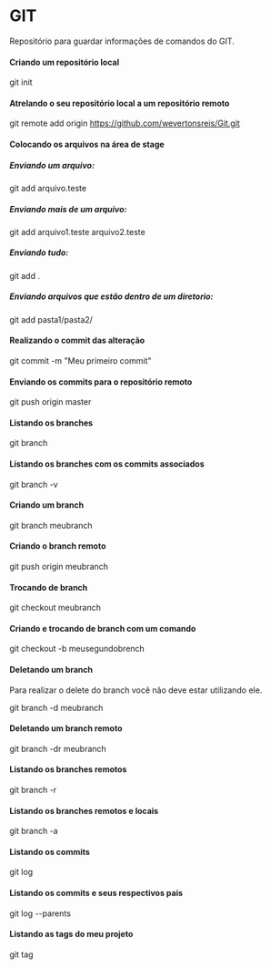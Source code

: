 # GIT
Repositório para guardar informações de comandos do GIT.

#### Criando um repositório local

git init

#### Atrelando o seu repositório local a um repositório remoto

git remote add origin https://github.com/wevertonsreis/Git.git

#### Colocando os arquivos na área de stage

##### Enviando um arquivo:
git add arquivo.teste

##### Enviando mais de um arquivo:
git add arquivo1.teste arquivo2.teste

##### Enviando tudo:
git add .

##### Enviando arquivos que estão dentro de um diretorio:
git add pasta1/pasta2/

#### Realizando o commit das alteração

git commit -m "Meu primeiro commit"

#### Enviando os commits para o repositório remoto

git push origin master

#### Listando os branches

git branch

#### Listando os branches com os commits associados

git branch -v 

#### Criando um branch

git branch meubranch 

#### Criando o branch remoto

git push origin meubranch

#### Trocando de branch

git checkout meubranch

#### Criando e trocando de branch com um comando

git checkout -b meusegundobrench 

#### Deletando um branch

Para realizar o delete do branch você não deve estar utilizando ele.

git branch -d meubranch

#### Deletando um branch remoto

git branch -dr meubranch

#### Listando os branches remotos

git branch -r

#### Listando os branches remotos e locais

git branch -a

#### Listando os commits

git log

#### Listando os commits e seus respectivos pais

git log --parents

#### Listando as tags do meu projeto

git tag
